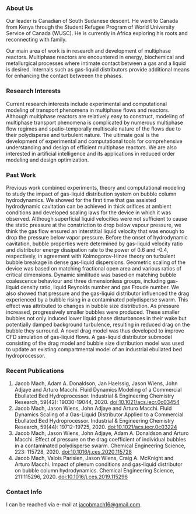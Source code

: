 <h3>About Us</h3>

Our leader is Canadian of South Sudanese descent. He went to Canada from Kenya through the Student Refugee Program of World University Service of Canada (WUSC). He is currently in Africa exploring his roots and reconnecting with family.

Our main area of work is in research and development of multiphase reactors. Multiphase reactors are encountered in energy, biochemical and metallurgical processes where intimate contact between a gas and a liquid is desired. Internals such as gas-liquid distributors provide additional means for enhancing the contact betweeen the phases.

<h3>Research Interests</h3>

Current research interests include experimental and computational modeling of transport phenomena in multiphase flows and reactors. Although multiphase reactors are relatively easy to construct, modeling of multiphase transport phenomena is complicated by numerous multiphase flow regimes and spatio-temporally multiscale nature of the flows due to their polydisperse and turbulent nature. The ultimate goal is the development of experimental and computational tools for comprehensive understanding and design of efficient multiphase reactors. We are also interested in artificial intelligence and its applications in reduced order modeling and design optimization. 

<h3>Past Work</h3>

Previous work combined experiments, theory and computational modeling to study the impact of gas-liquid distribution system on bubble column hydrodynamics. We showed for the first time that gas assisted hydrodynamic cavitation can be achieved in thick orifices at ambient conditions and developed scaling laws for the device in which it was observed. Although superficial liquid velocities were not sufficient to cause the static pressure at the constriction to drop below vapour pressure, we think the gas flow ensured an interstitial liquid velocity that was enough to drop the pressure below vapor pressure. Before the onset of hydrodynamic cavitation, bubble properties were determined by gas-liquid velocity ratio and distributor energy dissipation rate to the power of 0.6 and -0.4, respectively, in agreement with Kolmogorov-Hinze theory on turbulent bubble breakage in dense gas-liquid dispersions. Geometric scaling of the device was based on matching fractional open area and various ratios of critical dimensions. Dynamic similitude was based on matching bubble coalescence behaviour and three dimensionless groups, including gas-liquid density ratio, liquid Reynolds number and gas Froude number. We also showed that pressure and the gas-liquid distributor influenced the drag experienced by a bubble rising in a contaminated polydisperse swarm. This effect was attributed to changes in bubble size distribution. As pressure increased, progressively smaller bubbles were produced. These smaller bubbles not only induced lower liquid phase disturbances in their wake but potentially damped background turbulence, resulting in reduced drag on the bubble they surround. A novel drag model was thus developed to improve CFD simulation of gas-liquid flows. A gas-liquid distributor submodel consisting of the drag model and bubble size distribution model was used to update an existing compartmental model of an industrial ebullated bed hydroprocessor. 

<h3>Recent Publications</h3>
<ol>
 <li>
    Jacob Mach, Adam A. Donaldson, Jan Haelssig, Jason Wiens, John Adjaye and Arturo Macchi. Fluid Dynamics Modeling of a Commercial Ebullated Bed Hydroprocessor. Industrial & Engineering Chemistry Research, 59(42): 19030-19044, 2020. <a href="https://www.doi.org/10.1021/acs.iecr.0c03454">doi:10.1021/acs.iecr.0c03454</a>
 </li>
 <li>
    Jacob Mach, Jason Wiens, John Adjaye and Arturo Macchi. Fluid Dynamics Scaling of a Gas-Liquid Distributor Applied to a Commercial Ebullated Bed Hydroprocessor. Industrial & Engineering Chemistry Research, 59(44): 19712-19725, 2020. <a href="https://www.doi.org/10.1021/acs.iecr.0c03224">doi:10.1021/acs.iecr.0c03224</a>
 </li>
 <li>
    Jacob Mach, Jason Wiens, John Adjaye, Adam A. Donaldson and Arturo Macchi. Effect of pressure on the drag coefficient of individual bubbles in a contaminated polydisperse swarm. Chemical Engineering Science, 223: 115728, 2020. <a href="https://www.doi.org/10.1016/j.ces.2020.115728">doi:10.1016/j.ces.2020.115728</a>
 </li>
 <li>
    Jacob Mach, Valois Parisien, Jason Wiens, Craig A. McKnight and Arturo Macchi. Impact of plenum conditions and gas-liquid distributor on bubble column hydrodynamics. Chemical Engineering Science, 211:115296, 2020. <a href="https://www.doi.org/10.1016/j.ces.2019.115296">doi:10.1016/j.ces.2019.115296</a>
 </li>
</ol>

<h3>Contact Info</h3>

I can be reached via e-mail at jacobmach16@gmail.com.
<!---
jacobmach13/jacobmach13 is a ✨ special ✨ repository because its `README.md` (this file) appears on your GitHub profile.
You can click the Preview link to take a look at your changes.
--->
